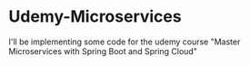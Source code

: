 # Udemy-Microservices
I'll be implementing some code for the udemy course "Master Microservices with Spring Boot and Spring Cloud"
